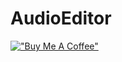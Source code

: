 # AudioEditor
[!["Buy Me A Coffee"](https://www.buymeacoffee.com/assets/img/custom_images/orange_img.png)](https://www.buymeacoffee.com/raghavtilak)
